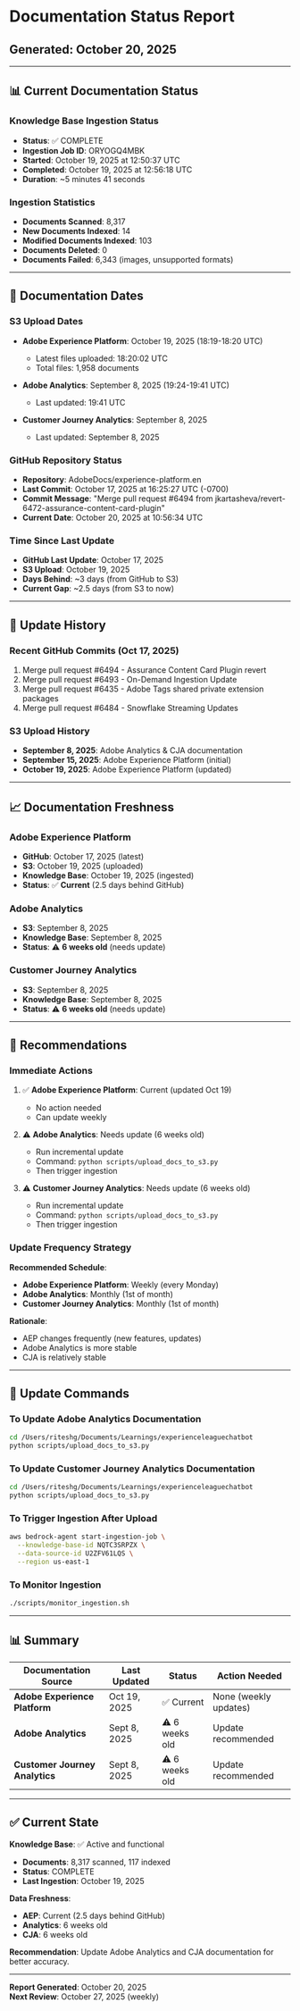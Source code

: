 # Documentation Status Report

## Generated: October 20, 2025

---

## 📊 Current Documentation Status

### **Knowledge Base Ingestion Status**
- **Status**: ✅ COMPLETE
- **Ingestion Job ID**: ORYOGQ4MBK
- **Started**: October 19, 2025 at 12:50:37 UTC
- **Completed**: October 19, 2025 at 12:56:18 UTC
- **Duration**: ~5 minutes 41 seconds

### **Ingestion Statistics**
- **Documents Scanned**: 8,317
- **New Documents Indexed**: 14
- **Modified Documents Indexed**: 103
- **Documents Deleted**: 0
- **Documents Failed**: 6,343 (images, unsupported formats)

---

## 📅 Documentation Dates

### **S3 Upload Dates**
- **Adobe Experience Platform**: October 19, 2025 (18:19-18:20 UTC)
  - Latest files uploaded: 18:20:02 UTC
  - Total files: 1,958 documents

- **Adobe Analytics**: September 8, 2025 (19:24-19:41 UTC)
  - Last updated: 19:41 UTC

- **Customer Journey Analytics**: September 8, 2025
  - Last updated: September 8, 2025

### **GitHub Repository Status**
- **Repository**: AdobeDocs/experience-platform.en
- **Last Commit**: October 17, 2025 at 16:25:27 UTC (-0700)
- **Commit Message**: "Merge pull request #6494 from jkartasheva/revert-6472-assurance-content-card-plugin"
- **Current Date**: October 20, 2025 at 10:56:34 UTC

### **Time Since Last Update**
- **GitHub Last Update**: October 17, 2025
- **S3 Upload**: October 19, 2025
- **Days Behind**: ~3 days (from GitHub to S3)
- **Current Gap**: ~2.5 days (from S3 to now)

---

## 🔄 Update History

### **Recent GitHub Commits (Oct 17, 2025)**
1. Merge pull request #6494 - Assurance Content Card Plugin revert
2. Merge pull request #6493 - On-Demand Ingestion Update
3. Merge pull request #6435 - Adobe Tags shared private extension packages
4. Merge pull request #6484 - Snowflake Streaming Updates

### **S3 Upload History**
- **September 8, 2025**: Adobe Analytics & CJA documentation
- **September 15, 2025**: Adobe Experience Platform (initial)
- **October 19, 2025**: Adobe Experience Platform (updated)

---

## 📈 Documentation Freshness

### **Adobe Experience Platform**
- **GitHub**: October 17, 2025 (latest)
- **S3**: October 19, 2025 (uploaded)
- **Knowledge Base**: October 19, 2025 (ingested)
- **Status**: ✅ **Current** (2.5 days behind GitHub)

### **Adobe Analytics**
- **S3**: September 8, 2025
- **Knowledge Base**: September 8, 2025
- **Status**: ⚠️ **6 weeks old** (needs update)

### **Customer Journey Analytics**
- **S3**: September 8, 2025
- **Knowledge Base**: September 8, 2025
- **Status**: ⚠️ **6 weeks old** (needs update)

---

## 🎯 Recommendations

### **Immediate Actions**

1. ✅ **Adobe Experience Platform**: Current (updated Oct 19)
   - No action needed
   - Can update weekly

2. ⚠️ **Adobe Analytics**: Needs update (6 weeks old)
   - Run incremental update
   - Command: `python scripts/upload_docs_to_s3.py`
   - Then trigger ingestion

3. ⚠️ **Customer Journey Analytics**: Needs update (6 weeks old)
   - Run incremental update
   - Command: `python scripts/upload_docs_to_s3.py`
   - Then trigger ingestion

### **Update Frequency Strategy**

**Recommended Schedule**:
- **Adobe Experience Platform**: Weekly (every Monday)
- **Adobe Analytics**: Monthly (1st of month)
- **Customer Journey Analytics**: Monthly (1st of month)

**Rationale**:
- AEP changes frequently (new features, updates)
- Adobe Analytics is more stable
- CJA is relatively stable

---

## 🔧 Update Commands

### **To Update Adobe Analytics Documentation**
```bash
cd /Users/riteshg/Documents/Learnings/experienceleaguechatbot
python scripts/upload_docs_to_s3.py
```

### **To Update Customer Journey Analytics Documentation**
```bash
cd /Users/riteshg/Documents/Learnings/experienceleaguechatbot
python scripts/upload_docs_to_s3.py
```

### **To Trigger Ingestion After Upload**
```bash
aws bedrock-agent start-ingestion-job \
  --knowledge-base-id NQTC3SRPZX \
  --data-source-id U2ZFV61LQS \
  --region us-east-1
```

### **To Monitor Ingestion**
```bash
./scripts/monitor_ingestion.sh
```

---

## 📊 Summary

| Documentation Source | Last Updated | Status | Action Needed |
|---------------------|--------------|--------|---------------|
| **Adobe Experience Platform** | Oct 19, 2025 | ✅ Current | None (weekly updates) |
| **Adobe Analytics** | Sept 8, 2025 | ⚠️ 6 weeks old | Update recommended |
| **Customer Journey Analytics** | Sept 8, 2025 | ⚠️ 6 weeks old | Update recommended |

---

## ✅ Current State

**Knowledge Base**: ✅ Active and functional
- **Documents**: 8,317 scanned, 117 indexed
- **Status**: COMPLETE
- **Last Ingestion**: October 19, 2025

**Data Freshness**:
- **AEP**: Current (2.5 days behind GitHub)
- **Analytics**: 6 weeks old
- **CJA**: 6 weeks old

**Recommendation**: Update Adobe Analytics and CJA documentation for better accuracy.

---

**Report Generated**: October 20, 2025  
**Next Review**: October 27, 2025 (weekly)
